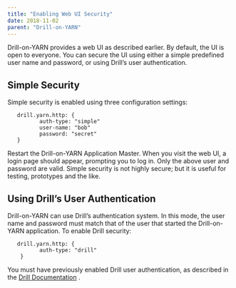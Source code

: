 ```yaml
---
title: "Enabling Web UI Security"
date: 2018-11-02
parent: "Drill-on-YARN"
---  
```


Drill-on-YARN provides a web UI as described earlier. By default, the UI is open to everyone.
You can secure the UI using either a simple predefined user name and password, or using
Drill’s user authentication.  

## Simple Security
Simple security is enabled using three configuration settings:  

       drill.yarn.http: {
              auth-type: "simple"
              user-name: "bob"
              password: "secret"
       }  

Restart the Drill-on-YARN Application Master. When you visit the web UI, a login page should
appear, prompting you to log in. Only the above user and password are valid. Simple security is not highly secure; but it is useful for testing, prototypes and the like.  

## Using Drill’s User Authentication
Drill-on-YARN can use Drill’s authentication system. In this mode, the user name and password
must match that of the user that started the Drill-on-YARN application. To enable Drill security:  

       drill.yarn.http: {
              auth-type: "drill"
        }  

You must have previously enabled Drill user authentication, as described in the [Drill
Documentation]({{site.baseurl}}/docs/configuring-user-authentication/) .